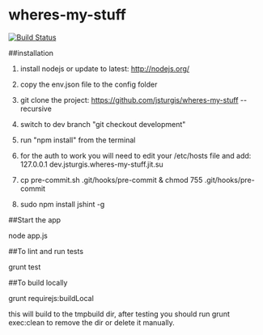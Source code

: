 wheres-my-stuff
===============

[![Build Status](https://secure.travis-ci.org/jsturgis/wheres-my-stuff.png)](http://travis-ci.org/jsturgis/wheres-my-stuff)

##installation

1. install nodejs or update to latest:
	http://nodejs.org/

2. copy the env.json file to the config folder

3. git clone the project:
	https://github.com/jsturgis/wheres-my-stuff --recursive

4. switch to dev branch "git checkout development"

5. run "npm install" from the terminal

6. for the auth to work you will need to edit your /etc/hosts file and add:
	127.0.0.1	dev.jsturgis.wheres-my-stuff.jit.su

7. cp pre-commit.sh .git/hooks/pre-commit & chmod 755 .git/hooks/pre-commit

8. sudo npm install jshint -g

##Start the app

node app.js

##To lint and run tests

grunt test

##To build locally

grunt requirejs:buildLocal

this will build to the tmpbuild dir, after testing you should run grunt exec:clean to remove the dir or delete it manually.